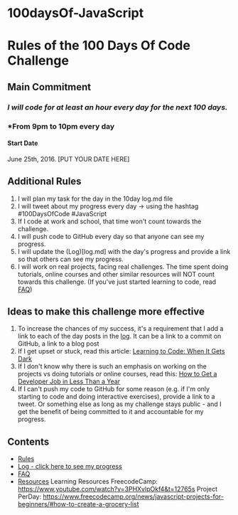# 100daysOf-JavaScript

# Rules of the 100 Days Of Code Challenge

## Main Commitment
### *I will code for at least an hour every day for the next 100 days.*
### *From 9pm to 10pm every day

#### Start Date
June 25th, 2016. [PUT YOUR DATE HERE]

## Additional Rules
1. I will plan my task for the day in the 10day log.md file
2. I will tweet about my progress every day -> using the hashtag #100DaysOfCode #JavaScript
3. If I code at work and school, that time won't count towards the challenge.
4. I will push code to GitHub every day so that anyone can see my progress.
5. I will update the (Log)[log.md] with the day's progress and provide a link so that others can see my progress.
6. I will work on real projects, facing real challenges. The time spent doing tutorials, online courses and other similar resources will NOT count towards this challenge. (If you've just started learning to code, read [FAQ](FAQ.md))



## Ideas to make this challenge more effective
1. To increase the chances of my success, it's a requirement that I add a link to each of the day posts in the [log](log.md). It can be a link to a commit on GitHub, a link to a blog post
2. If I get upset or stuck, read this article: [Learning to Code: When It Gets Dark](https://www.freecodecamp.org/news/learning-to-code-when-it-gets-dark-e485edfb58fd/)
3. If I don't know why there is such an emphasis on working on the projects vs doing tutorials or online courses, read this: [How to Get a Developer Job in Less Than a Year](https://www.freecodecamp.org/news/how-to-get-a-developer-job-in-less-than-a-year-c27bbfe71645/)
4. If I can't push my code to GitHub for some reason (e.g. if I'm only starting to code and doing interactive exercises), provide a link to a tweet. Or something else as long as my challenge stays public - and I get the benefit of being committed to it and accountable for my progress.

## Contents
* [Rules](rules.md)
* [Log - click here to see my progress](log.md)
* [FAQ](FAQ.md)
* [Resources](resources.md)
Learning Resources 
FreecodeCamp: https://www.youtube.com/watch?v=3PHXvlpOkf4&t=12765s
Project PerDay: https://www.freecodecamp.org/news/javascript-projects-for-beginners/#how-to-create-a-grocery-list

